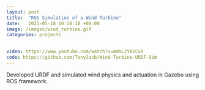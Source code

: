 ```yaml
---
layout: post
title:  "ROS Simulation of a Wind Turbine"
date:   2021-05-18 10:10:10 +00:00
image: /images/wind_turbine.gif
categories: projects
 

video: https://www.youtube.com/watch?v=mdmL2YA1Cx0
code: https://github.com/TonyJacb/Wind-Turbine-URDF-Sim
---
```

Developed URDF and simulated wind physics and actuation in Gazebo using ROS framework.
